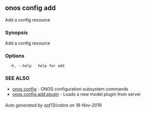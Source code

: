 ## onos config add

Add a config resource

### Synopsis

Add a config resource

### Options

```
  -h, --help   help for add
```

### SEE ALSO

* [onos config](onos_config.md)	 - ONOS configuration subsystem commands
* [onos config add plugin](onos_config_add_plugin.md)	 - Loads a new model plugin from server

###### Auto generated by spf13/cobra on 18-Nov-2019
